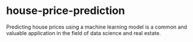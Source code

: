 # house-price-prediction
Predicting house prices using a machine learning model is a common and valuable application in the field of data science and real estate. 
